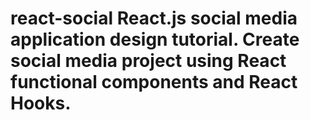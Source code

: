 # react-social React.js social media application design tutorial. Create social media project using React functional components and React Hooks.

